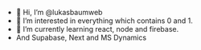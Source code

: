 - 👋 Hi, I’m @lukasbaumweb
- 👀 I’m interested in everything which contains 0 and 1.
- 🌱 I’m currently learning react, node and firebase.
- And Supabase, Next and MS Dynamics

<!---
lukasbaumweb/lukasbaumweb is a ✨ special ✨ repository because its `README.md` (this file) appears on your GitHub profile.
You can click the Preview link to take a look at your changes.
--->
